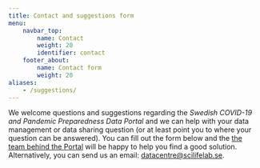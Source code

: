 ```yaml
---
title: Contact and suggestions form
menu:
    navbar_top:
        name: Contact
        weight: 20
        identifier: contact
    footer_about:
        name: Contact form
        weight: 20
aliases:
    - /suggestions/
---
```


We welcome questions and suggestions regarding the *Swedish COVID-19 and Pandemic Preparedness Data Portal* and we can help with your data management or data sharing question (or at least point you to where your question can be answered). You can fill out the form below and the [the team behind the Portal](/about/) will be happy to help you find a good solution. Alternatively, you can send us an email: [datacentre@scilifelab.se](mailto:datacentre@scilifelab.se).
